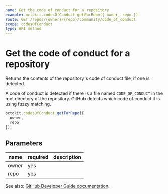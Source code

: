 ```yaml
---
name: Get the code of conduct for a repository
example: octokit.codesOfConduct.getForRepo({ owner, repo })
route: GET /repos/{owner}/{repo}/community/code_of_conduct
scope: codesOfConduct
type: API method
---
```


# Get the code of conduct for a repository

Returns the contents of the repository's code of conduct file, if one is detected.

A code of conduct is detected if there is a file named `CODE_OF_CONDUCT` in the root directory of the repository. GitHub detects which code of conduct it is using fuzzy matching.

```js
octokit.codesOfConduct.getForRepo({
  owner,
  repo,
});
```

## Parameters

<table>
  <thead>
    <tr>
      <th>name</th>
      <th>required</th>
      <th>description</th>
    </tr>
  </thead>
  <tbody>
    <tr><td>owner</td><td>yes</td><td>

</td></tr>
<tr><td>repo</td><td>yes</td><td>

</td></tr>
  </tbody>
</table>

See also: [GitHub Developer Guide documentation](https://docs.github.com/v3/codes_of_conduct/#get-the-code-of-conduct-for-a-repository).
